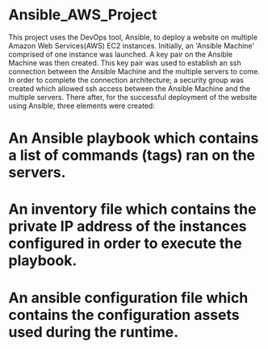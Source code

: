 # Ansible_AWS_Project

 This project uses the DevOps tool, Ansible, to deploy a website on multiple Amazon Web Services(AWS) EC2 instances. 
 Initially, an 'Ansible Machine' comprised of one instance was launched. A key pair on the Ansible Machine was then created. This key pair was used to establish an ssh connection between the Ansible Machine and the multiple servers to come. In order to complete the connection architecture; a security group was created which allowed ssh access between the Ansible Machine and the multiple servers. 
 There after, for the successful deployment of the website using Ansible, three elements were created: 
 # An Ansible playbook which contains a list of commands (tags) ran on the servers.
# An inventory file which contains the private IP address of the instances configured in order to execute the playbook.
# An ansible configuration file which contains the configuration assets used during the runtime.
